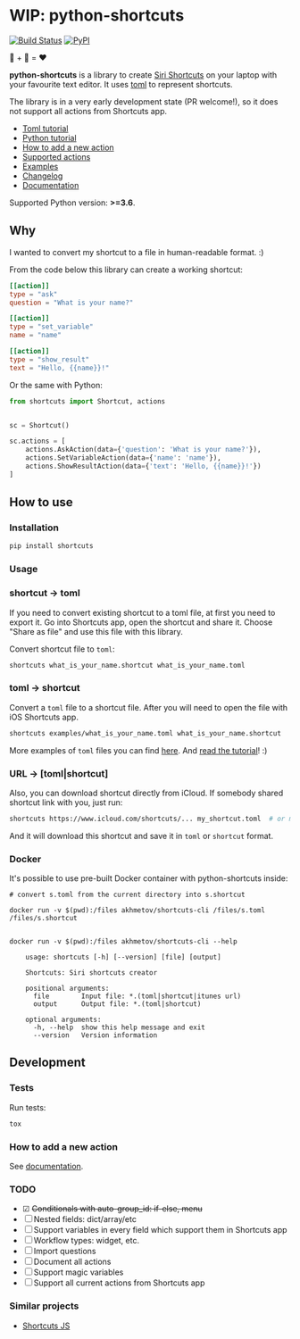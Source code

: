 # WIP: python-shortcuts

[![Build Status](https://travis-ci.org/alexander-akhmetov/python-shortcuts.svg?branch=master)](https://travis-ci.org/alexander-akhmetov/python-shortcuts)
[![PyPI](https://img.shields.io/pypi/v/shortcuts.svg)](https://pypi.python.org/pypi/shortcuts)

🍏 + 🐍 = ❤️

**python-shortcuts** is a library to create [Siri Shortcuts](https://support.apple.com/en-ae/guide/shortcuts/welcome/ios) on your laptop with your favourite text editor.
It uses [toml](https://github.com/toml-lang/toml) to represent shortcuts.

The library is in a very early development state (PR welcome!), so it does not support all actions from Shortcuts app.

* [Toml tutorial](docs/tutorial.md)
* [Python tutorial](docs/python_tutorial.md)
* [How to add a new action](docs/new_action.md)
* [Supported actions](docs/actions.md)
* [Examples](examples/)
* [Changelog](CHANGELOG.md)
* [Documentation](docs/)

Supported Python version: **>=3.6**.

## Why

I wanted to convert my shortcut to a file in human-readable format. :)

From the code below this library can create a working shortcut:

```toml
[[action]]
type = "ask"
question = "What is your name?"

[[action]]
type = "set_variable"
name = "name"

[[action]]
type = "show_result"
text = "Hello, {{name}}!"
```

Or the same with Python:

```python
from shortcuts import Shortcut, actions


sc = Shortcut()

sc.actions = [
    actions.AskAction(data={'question': 'What is your name?'}),
    actions.SetVariableAction(data={'name': 'name'}),
    actions.ShowResultAction(data={'text': 'Hello, {{name}}!'})
]
```

## How to use

### Installation

```bash
pip install shortcuts
```

### Usage

### shortcut → toml

If you need to convert existing shortcut to a toml file, at first you need to export it.
Go into Shortcuts app, open the shortcut and share it. Choose "Share as file" and use this file with this library.

Convert shortcut file to `toml`:

```bash
shortcuts what_is_your_name.shortcut what_is_your_name.toml
```

### toml → shortcut

Convert a `toml` file to a shortcut file.
After you will need to open the file with iOS Shortcuts app.

```bash
shortcuts examples/what_is_your_name.toml what_is_your_name.shortcut
```

More examples of `toml` files you can find [here](examples/).
And [read the tutorial](docs/tutorial.md)! :)

### URL → [toml|shortcut]

Also, you can download shortcut directly from iCloud.
If somebody shared shortcut link with you, just run:

```bash
shortcuts https://www.icloud.com/shortcuts/... my_shortcut.toml  # or my_shortcut.shortcut
```

And it will download this shortcut and save it in `toml` or `shortcut` format.

### Docker

It's possible to use pre-built Docker container with python-shortcuts inside:

```shell
# convert s.toml from the current directory into s.shortcut

docker run -v $(pwd):/files akhmetov/shortcuts-cli /files/s.toml /files/s.shortcut


docker run -v $(pwd):/files akhmetov/shortcuts-cli --help

    usage: shortcuts [-h] [--version] [file] [output]

    Shortcuts: Siri shortcuts creator

    positional arguments:
      file        Input file: *.(toml|shortcut|itunes url)
      output      Output file: *.(toml|shortcut)

    optional arguments:
      -h, --help  show this help message and exit
      --version   Version information
```

## Development

### Tests

Run tests:

```bash
tox
```

### How to add a new action

See [documentation](/docs/new_action.md).

### TODO

* ☑ ~~Conditionals with auto-group_id: if-else, menu~~
* ☐ Nested fields: dict/array/etc
* ☐ Support variables in every field which support them in Shortcuts app
* ☐ Workflow types: widget, etc.
* ☐ Import questions
* ☐ Document all actions
* ☐ Support magic variables
* ☐ Support all current actions from Shortcuts app


### Similar projects

* [Shortcuts JS](https://github.com/joshfarrant/shortcuts-js)
